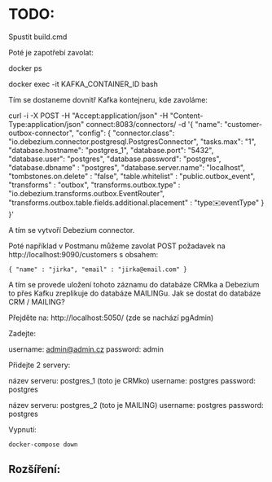 # TODO:

Spustit build.cmd

Poté je zapotřebí zavolat:

docker ps

docker exec -it KAFKA_CONTAINER_ID bash

Tím se dostaneme dovnitř Kafka kontejneru, kde zavoláme:

curl -i -X POST -H "Accept:application/json" -H "Content-Type:application/json" connect:8083/connectors/ -d '{
"name": "customer-outbox-connector", 
"config": {
  "connector.class": "io.debezium.connector.postgresql.PostgresConnector",
  "tasks.max": "1",
  "database.hostname": "postgres_1",
  "database.port": "5432",
  "database.user": "postgres",
  "database.password": "postgres",
  "database.dbname" : "postgres",
  "database.server.name": "localhost",
  "tombstones.on.delete" : "false",
  "table.whitelist" : "public.outbox_event",
  "transforms" : "outbox",
  "transforms.outbox.type" : "io.debezium.transforms.outbox.EventRouter",
  "transforms.outbox.table.fields.additional.placement" : "type:envelope:eventType"
  }
}'


A tím se vytvoří Debezium connector. 

Poté například v Postmanu můžeme zavolat POST požadavek na http://localhost:9090/customers
s obsahem:

	{ "name" : "jirka", "email" : "jirka@email.com" }

A tím se provede uložení tohoto záznamu do databáze CRMka a Debezium to přes Kafku zreplikuje do databáze MAILINGu. Jak se dostat do databáze CRM / MAILING?

Přejděte na: http://localhost:5050/ (zde se nachází pgAdmin)

Zadejte:

username: admin@admin.cz
password: admin


Přidejte 2 servery:

název serveru: postgres_1 (toto je CRMko)
username: postgres
password: postgres

název serveru: postgres_2 (toto je MAILING)
username: postgres
password: postgres


Vypnutí:

	docker-compose down

## Rozšíření: 

